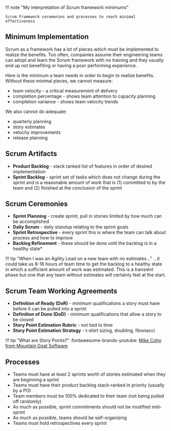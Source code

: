 !!! note "My interpretation of Scrum framework minimums"

    Scrum Framework ceremonies and processes to reach minimal effectiveness

## Minimum Implementation

Scrum as a framework has a lot of pieces which must be implemented to realize the benefits. Too often, companies assume their engineering teams can adopt and learn the Scrum framework with no training and they usually end up not benefiting or having a poor performing experience.

Here is the minimum a team needs in order to begin to realize benefits. Without these minimal pieces, we cannot measure:

* team velocity - a critical measurement of delivery
* completion percentage - shows team attention to capacity planning
* completion variance - shows team velocity trends

We also cannot do adequate:

* quarterly planning
* story estimates
* velocity improvements
* release planning

## Scrum Artifacts

* **Product Backlog** - stack ranked list of features in order of desired implementation
* **Sprint Backlog** - sprint set of tasks which does not change during the sprint and is a reasonable amount of work that is (1) committed to by the team and (2) finished at the conclusion of the sprint

## Scrum Ceremonies

* **Sprint Planning** - create sprint, pull in stories limited by how much can be accomplished
* **Daily Scrum** - daily standup relating to the sprint goals
* **Sprint Retrospective** - every sprint this is where the team can talk about process and how to improve
* **Backlog Refinement** - these should be done until the backlog is in a healthy state*

!!! tip "When I was an Agility Lead on a new team with no estimates..."
    ...it could take us 8-16 hours of team time to get the backlog to a healthy state in which a sufficient amount of work was estimated. This is a transient phase but one that any team without estimates will certainly feel at the start.

## Scrum Team Working Agreements

* **Definition of Ready (DoR)** - minimum qualifications a story must have before it can be pulled into a sprint
* **Definition of Done (DoD)** - minimum qualifications that allow a story to be closed
* **Story Point Estimation Rubric** - not tied to time
* **Story Point Estimation Strategy** - t-shirt sizing, doubling, fibonacci

!!! tip "What are Story Points?"
    :fontawesome-brands-youtube: [Mike Cohn from Mountain Goat Software](https://www.youtube.com/watch?v=VsSaolMtkKU)

## Processes

* Teams must have at least 2 sprints worth of stories estimated when they are beginning a sprint
* Teams must have their product backlog stack-ranked in priority (usually by a PO)
* Team members must be 100% dedicated to their team (not being pulled off randomly)
* As much as possible, sprint commitments should not be modified mid-sprint
* As much as possible, teams should be self-organizing
* Teams must hold retrospectives every sprint
